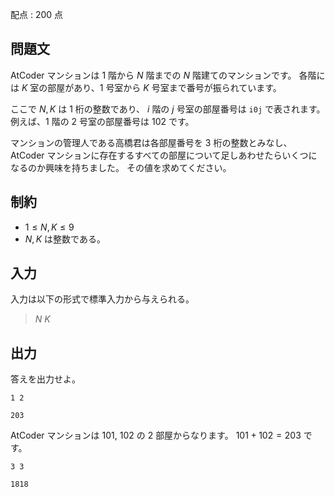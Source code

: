 配点 : $200$ 点

## 問題文

AtCoder マンションは $1$ 階から $N$ 階までの $N$ 階建てのマンションです。
各階には $K$ 室の部屋があり、$1$ 号室から $K$ 号室まで番号が振られています。

ここで $N,K$ は $1$ 桁の整数であり、 $i$ 階の $j$ 号室の部屋番号は `i0j` で表されます。
例えば、$1$ 階の $2$ 号室の部屋番号は $102$ です。

マンションの管理人である高橋君は各部屋番号を $3$ 桁の整数とみなし、
AtCoder マンションに存在するすべての部屋について足しあわせたらいくつになるのか興味を持ちました。
その値を求めてください。

## 制約

- $1 \leq N,K \leq 9$
- $N,K$ は整数である。

## 入力

入力は以下の形式で標準入力から与えられる。

> $N$ $K$

## 出力

答えを出力せよ。

```input1
1 2
```

```output1
203
```

AtCoder マンションは $101$, $102$ の $2$ 部屋からなります。
$101+102=203$ です。

```input2
3 3
```

```output2
1818
```